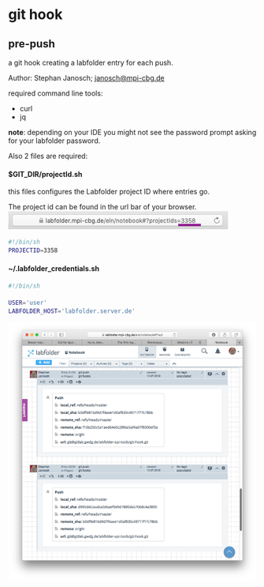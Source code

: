 # git hook

## pre-push
a git hook creating a labfolder entry for each push.

Author: Stephan Janosch; janosch@mpi-cbg.de

required command line tools: 
* curl
* jq

**note**: depending on your IDE you might not see the password prompt asking for your labfolder password.

Also 2 files are required:

#### $GIT_DIR/projectId.sh
this files configures the Labfolder project ID where entries go.

The project id can be found in the url bar of your browser.
![](doc/images/labfolder_project_id.png)

```bash
#!/bin/sh
PROJECTID=3358
```

#### ~/.labfolder_credentials.sh


```bash 
#!/bin/sh

USER='user'
LABFOLDER_HOST='labfolder.server.de'
```

![](doc/images/git_push_entries.png)
